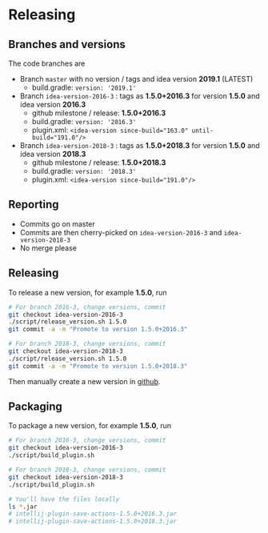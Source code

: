 # Releasing

## Branches and versions

The code branches are

- Branch `master` with no version / tags and idea version **2019.1** (LATEST)
    - build.gradle: `version: '2019.1'`
- Branch `idea-version-2016-3` : tags as **1.5.0+2016.3** for version **1.5.0** and idea version **2016.3**
    - github milestone / release: **1.5.0+2016.3**
    - build.gradle: `version: '2016.3'`
    - plugin.xml: `<idea-version since-build="163.0" until-build="191.0"/>`
- Branch `idea-version-2018-3` : tags as **1.5.0+2018.3** for version **1.5.0** and idea version **2018.3**
    - github milestone / release: **1.5.0+2018.3**
    - build.gradle: `version: '2018.3'`
    - plugin.xml: `<idea-version since-build="191.0"/>`

## Reporting

- Commits go on master
- Commits are then cherry-picked on `idea-version-2016-3` and `idea-version-2018-3`
- No merge please

## Releasing

To release a new version, for example **1.5.0**, run

```bash
# For branch 2016-3, change versions, commit
git checkout idea-version-2016-3
./script/release_version.sh 1.5.0
git commit -a -m "Promote to version 1.5.0+2016.3"

# For branch 2018-3, change versions, commit
git checkout idea-version-2018-3
./script/release_version.sh 1.5.0
git commit -a -m "Promote to version 1.5.0+2018.3"
```

Then manually create a new version in [github](https://github.com/dubreuia/intellij-plugin-save-actions/releases/new).

## Packaging

To package a new version, for example **1.5.0**, run

```bash
# For branch 2016-3, change versions, commit
git checkout idea-version-2016-3
./script/build_plugin.sh

# For branch 2018-3, change versions, commit
git checkout idea-version-2018-3
./script/build_plugin.sh

# You'll have the files locally
ls *.jar
# intellij-plugin-save-actions-1.5.0+2016.3.jar
# intellij-plugin-save-actions-1.5.0+2018.3.jar
```


